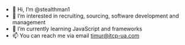 - 👋 Hi, I’m @stealthman1
- 👀 I’m interested in recruiting, sourcing, software development and management
- 🌱 I’m currently learning JavaScript and frameworks
- 📫 You can reach me via email timur@itcp-ua.com

<!---
stealthman1/stealthman1 is a ✨ special ✨ repository because its `README.md` (this file) appears on your GitHub profile.
You can click the Preview link to take a look at your changes.
--->
